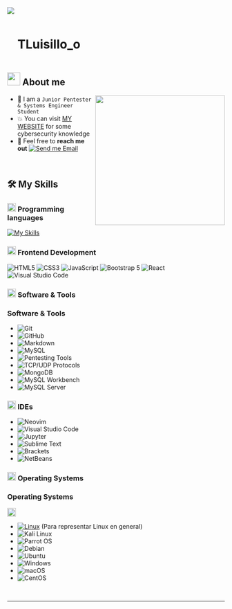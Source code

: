 <!--horizontal divider(gradiant)-->
<img src="https://user-images.githubusercontent.com/73097560/115834477-dbab4500-a447-11eb-908a-139a6edaec5c.gif">

<!--h1 without bottom border-->

<div id="user-content-toc">
  <ul align="left">
    <summary><h1 style="display: inline-block">TLuisillo_o</h1></summary>
  </ul>
</div>


<!--About Me-->

## <picture><img src = "https://github.com/7oSkaaa/7oSkaaa/blob/main/Images/about_me.gif?raw=true" width = 30px></picture> About me

<picture> <img align="right" src="https://media.giphy.com/media/SWoSkN6DxTszqIKEqv/giphy.gif" width = 300px></picture>

- :school: I am a `Junior Pentester & Systems Engineer Student` 
- :boom: You can visit [MY WEBSITE](https://tluisillo-o.gitbook.io/blog/) for some cybersecurity knowledge
- :email: Feel free to **reach me out** [![Send me Email](https://img.shields.io/static/v1?label=email&message=Luis%20Lumbreras&color=EA4335&style=flat-square)](mailto:mtzlumbrerasl@gmail.com)

<br>

## 🛠️ My Skills

### <picture> <img src = "https://github.com/7oSkaaa/7oSkaaa/blob/main/Images/Programming_Languages.gif?raw=true" width = 20px>  </picture> Programming languages

[![My Skills](https://skillicons.dev/icons?i=python,bash,powershell,java,html,css,javascript)](https://skillicons.dev)

### <picture> <img src = "https://github.com/7oSkaaa/7oSkaaa/blob/main/Images/Front_End.gif?raw=true" width = 20px>  </picture> Frontend Development

![HTML5](https://img.shields.io/badge/HTML-E34F26?style=flat-square&logo=HTML5&logoColor=white)
![CSS3](https://img.shields.io/badge/CSS-1572B6?style=flat-square&logo=CSS3&logoColor=white)
![JavaScript](https://img.shields.io/badge/JavaScript-F7DF1E?style=flat-square&logo=JavaScript&logoColor=white)
![Bootstrap 5](https://img.shields.io/badge/Bootstrap%205-7952B3?style=flat-square&logo=Bootstrap&logoColor=white)
![React](https://img.shields.io/badge/React-61DAFB?style=flat-square&logo=React&logoColor=black)
![Visual Studio Code](https://img.shields.io/badge/Visual%20Studio%20Code-007ACC?style=flat-square&logo=Visual%20Studio%20Code&logoColor=white)



### <picture> <img src = "https://github.com/7oSkaaa/7oSkaaa/blob/main/Images/Software_Tools.gif?raw=true" width = 20px>  </picture> Software & Tools

### Software & Tools

- ![Git](https://img.shields.io/badge/Git-F05032?style=flat-square&logo=Git&logoColor=white)
- ![GitHub](https://img.shields.io/badge/GitHub-181717?style=flat-square&logo=GitHub&logoColor=white)
- ![Markdown](https://img.shields.io/badge/Markdown-000000?style=flat-square&logo=Markdown&logoColor=white)
- ![MySQL](https://img.shields.io/badge/MySQL-4479A1?style=flat-square&logo=MySQL&logoColor=white)
- ![Pentesting Tools](https://img.shields.io/badge/Pentesting%20Tools-Various-green?style=flat-square)
- ![TCP/UDP Protocols](https://img.shields.io/badge/TCP%2FUDP%20Protocols-Expert-blue?style=flat-square)
- ![MongoDB](https://img.shields.io/badge/MongoDB-47A248?style=flat-square&logo=MongoDB&logoColor=white)
- ![MySQL Workbench](https://img.shields.io/badge/MySQL%20Workbench-4479A1?style=flat-square&logo=MySQL&logoColor=white)
- ![MySQL Server](https://img.shields.io/badge/MySQL%20Server-4479A1?style=flat-square&logo=MySQL&logoColor=white)


### <picture> <img src = "https://github.com/7oSkaaa/7oSkaaa/blob/main/Images/IDEs.gif?raw=true" width = 20px>  </picture> IDEs

- ![Neovim](https://img.shields.io/badge/Neovim-57A143?style=flat-square&logo=Neovim&logoColor=white)
- ![Visual Studio Code](https://img.shields.io/badge/Visual%20Studio%20Code-007ACC?style=flat-square&logo=Visual%20Studio%20Code&logoColor=white)
- ![Jupyter](https://img.shields.io/badge/Jupyter-F37626?style=flat-square&logo=Jupyter&logoColor=white)
- ![Sublime Text](https://img.shields.io/badge/Sublime%20Text-FF9800?style=flat-square&logo=Sublime%20Text&logoColor=white)
- ![Brackets](https://img.shields.io/badge/Brackets-7C4DFF?style=flat-square&logo=Brackets&logoColor=white)
- ![NetBeans](https://img.shields.io/badge/NetBeans-1B6AC6?style=flat-square&logo=Apache%20NetBeans%20IDE&logoColor=white)



### <picture> <img src = "https://github.com/7oSkaaa/7oSkaaa/blob/main/Images/OS.gif?raw=true" width = 20px>  </picture> Operating Systems

### Operating Systems

<picture> <img src="https://github.com/7oSkaaa/7oSkaaa/blob/main/Images/OS.gif?raw=true" width="20px"> </picture>

- [![Linux](https://skillicons.dev/icons?i=linux)](https://skillicons.dev) (Para representar Linux en general)
- ![Kali Linux](https://img.shields.io/badge/Kali_Linux-557C94?style=flat-square&logo=Kali%20Linux&logoColor=white)
- ![Parrot OS](https://img.shields.io/badge/Parrot_OS-309E46?style=flat-square&logo=Parrot%20Security%20OS&logoColor=white)
- ![Debian](https://img.shields.io/badge/Debian-A81D33?style=flat-square&logo=Debian&logoColor=white)
- ![Ubuntu](https://img.shields.io/badge/Ubuntu-E95420?style=flat-square&logo=Ubuntu&logoColor=white)
- ![Windows](https://img.shields.io/badge/Windows-0078D6?style=flat-square&logo=Windows&logoColor=white)
- ![macOS](https://img.shields.io/badge/macOS-000000?style=flat-square&logo=Apple&logoColor=white)
- ![CentOS](https://img.shields.io/badge/CentOS-262577?style=flat-square&logo=CentOS&logoColor=white)


<br>

-----------

